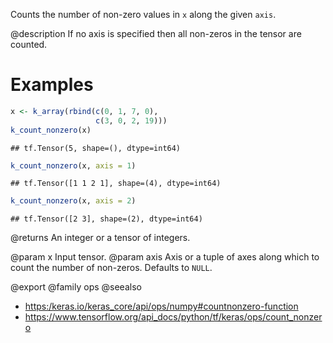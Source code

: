 Counts the number of non-zero values in `x` along the given `axis`.

@description
If no axis is specified then all non-zeros in the tensor are counted.

# Examples

```r
x <- k_array(rbind(c(0, 1, 7, 0),
                   c(3, 0, 2, 19)))
k_count_nonzero(x)
```

```
## tf.Tensor(5, shape=(), dtype=int64)
```

```r
k_count_nonzero(x, axis = 1)
```

```
## tf.Tensor([1 1 2 1], shape=(4), dtype=int64)
```

```r
k_count_nonzero(x, axis = 2)
```

```
## tf.Tensor([2 3], shape=(2), dtype=int64)
```

@returns
An integer or a tensor of integers.

@param x Input tensor.
@param axis Axis or a tuple of axes along which to count the number of
    non-zeros. Defaults to `NULL`.

@export
@family ops
@seealso
+ <https:/keras.io/keras_core/api/ops/numpy#countnonzero-function>
+ <https://www.tensorflow.org/api_docs/python/tf/keras/ops/count_nonzero>
